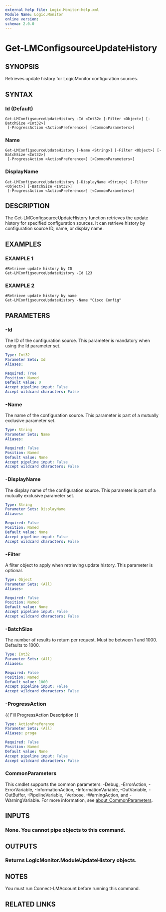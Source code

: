 ```yaml
---
external help file: Logic.Monitor-help.xml
Module Name: Logic.Monitor
online version:
schema: 2.0.0
---
```


# Get-LMConfigsourceUpdateHistory

## SYNOPSIS
Retrieves update history for LogicMonitor configuration sources.

## SYNTAX

### Id (Default)
```
Get-LMConfigsourceUpdateHistory -Id <Int32> [-Filter <Object>] [-BatchSize <Int32>]
 [-ProgressAction <ActionPreference>] [<CommonParameters>]
```

### Name
```
Get-LMConfigsourceUpdateHistory [-Name <String>] [-Filter <Object>] [-BatchSize <Int32>]
 [-ProgressAction <ActionPreference>] [<CommonParameters>]
```

### DisplayName
```
Get-LMConfigsourceUpdateHistory [-DisplayName <String>] [-Filter <Object>] [-BatchSize <Int32>]
 [-ProgressAction <ActionPreference>] [<CommonParameters>]
```

## DESCRIPTION
The Get-LMConfigsourceUpdateHistory function retrieves the update history for specified configuration sources.
It can retrieve history by configuration source ID, name, or display name.

## EXAMPLES

### EXAMPLE 1
```
#Retrieve update history by ID
Get-LMConfigsourceUpdateHistory -Id 123
```

### EXAMPLE 2
```
#Retrieve update history by name
Get-LMConfigsourceUpdateHistory -Name "Cisco Config"
```

## PARAMETERS

### -Id
The ID of the configuration source.
This parameter is mandatory when using the Id parameter set.

```yaml
Type: Int32
Parameter Sets: Id
Aliases:

Required: True
Position: Named
Default value: 0
Accept pipeline input: False
Accept wildcard characters: False
```

### -Name
The name of the configuration source.
This parameter is part of a mutually exclusive parameter set.

```yaml
Type: String
Parameter Sets: Name
Aliases:

Required: False
Position: Named
Default value: None
Accept pipeline input: False
Accept wildcard characters: False
```

### -DisplayName
The display name of the configuration source.
This parameter is part of a mutually exclusive parameter set.

```yaml
Type: String
Parameter Sets: DisplayName
Aliases:

Required: False
Position: Named
Default value: None
Accept pipeline input: False
Accept wildcard characters: False
```

### -Filter
A filter object to apply when retrieving update history.
This parameter is optional.

```yaml
Type: Object
Parameter Sets: (All)
Aliases:

Required: False
Position: Named
Default value: None
Accept pipeline input: False
Accept wildcard characters: False
```

### -BatchSize
The number of results to return per request.
Must be between 1 and 1000.
Defaults to 1000.

```yaml
Type: Int32
Parameter Sets: (All)
Aliases:

Required: False
Position: Named
Default value: 1000
Accept pipeline input: False
Accept wildcard characters: False
```

### -ProgressAction
{{ Fill ProgressAction Description }}

```yaml
Type: ActionPreference
Parameter Sets: (All)
Aliases: proga

Required: False
Position: Named
Default value: None
Accept pipeline input: False
Accept wildcard characters: False
```

### CommonParameters
This cmdlet supports the common parameters: -Debug, -ErrorAction, -ErrorVariable, -InformationAction, -InformationVariable, -OutVariable, -OutBuffer, -PipelineVariable, -Verbose, -WarningAction, and -WarningVariable. For more information, see [about_CommonParameters](http://go.microsoft.com/fwlink/?LinkID=113216).

## INPUTS

### None. You cannot pipe objects to this command.
## OUTPUTS

### Returns LogicMonitor.ModuleUpdateHistory objects.
## NOTES
You must run Connect-LMAccount before running this command.

## RELATED LINKS
